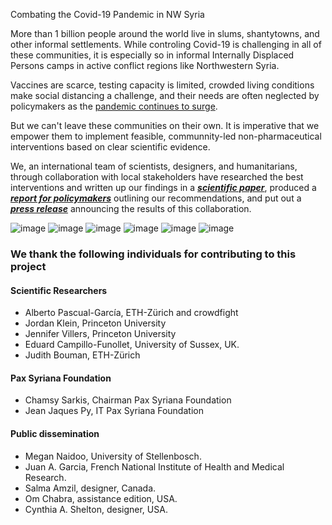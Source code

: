 Combating the Covid-19 Pandemic in NW Syria

More than 1 billion people around the world live in slums, shantytowns, and other informal settlements. While controling Covid-19 is challenging in all of these communities, it is especially so in informal Internally Displaced Persons camps in active conflict regions like Northwestern Syria. 

Vaccines are scarce, testing capacity is limited, crowded living conditions make social distancing a challenge, and their needs are often neglected by policymakers as the [pandemic continues to surge](https://reliefweb.int/report/syrian-arab-republic/second-surge-covid-19-cases-northwest-syria-likely-cases-doubled-month). 

But we can't leave these communities on their own. It is imperative that we empower them to implement feasible, communnity-led non-pharmaceutical interventions based on clear scientific evidence. 

We, an international team of scientists, designers, and humanitarians, through collaboration with local stakeholders have researched the best interventions and written up our findings in a ***[scientific paper](https://www.medrxiv.org/content/10.1101/2020.08.26.20181990v3)***, produced a ***[report for policymakers](https://raw.githubusercontent.com/crowdfightcovid19/req-550-Syria/master/covid-in-NW-Syria-gh-pages/COVID_19_SYRIA_Policy_Report_Pax_Syriana.pdf)*** outlining our recommendations, and put out a ***[press release](https://raw.githubusercontent.com/crowdfightcovid19/req-550-Syria/master/covid-in-NW-Syria-gh-pages/Syria%20-%20Press%20release%20-%20Pax%20Syriana.pdf)*** announcing the results of this collaboration.

![image](https://raw.githubusercontent.com/crowdfightcovid19/req-550-Syria/master/covid-in-NW-Syria-gh-pages/media%20(12).jpg)
![image](https://raw.githubusercontent.com/crowdfightcovid19/req-550-Syria/master/covid-in-NW-Syria-gh-pages/media%20(13).jpg)
![image](https://raw.githubusercontent.com/crowdfightcovid19/req-550-Syria/master/covid-in-NW-Syria-gh-pages/media%20(3).jpg)
![image](https://raw.githubusercontent.com/crowdfightcovid19/req-550-Syria/master/covid-in-NW-Syria-gh-pages/Wounded%20elderly%20in%20North%20Informal%20Camp.jpg)
![image](https://raw.githubusercontent.com/crowdfightcovid19/req-550-Syria/master/covid-in-NW-Syria-gh-pages/Covid%20Camp%20Syria.jpg)
![image](https://raw.githubusercontent.com/crowdfightcovid19/req-550-Syria/master/covid-in-NW-Syria-gh-pages/Bathing%20in%20an%20informal%20camp.jpg)


### We thank the following individuals for contributing to this project

#### Scientific Researchers

* Alberto Pascual-García, ETH-Zürich and crowdfight 
* Jordan Klein, Princeton University 
* Jennifer Villers, Princeton University 
* Eduard Campillo-Funollet, University of Sussex, UK. 
* Judith Bouman, ETH-Zürich 

#### Pax Syriana Foundation

* Chamsy Sarkis, Chairman Pax Syriana Foundation 
* Jean Jaques Py, IT Pax Syriana Foundation

#### Public dissemination

* Megan Naidoo, University of Stellenbosch.
* Juan A. Garcia, French National Institute of Health and Medical Research.
* Salma Amzil, designer, Canada.
* Om Chabra, assistance edition, USA.
* Cynthia A. Shelton, designer, USA.
